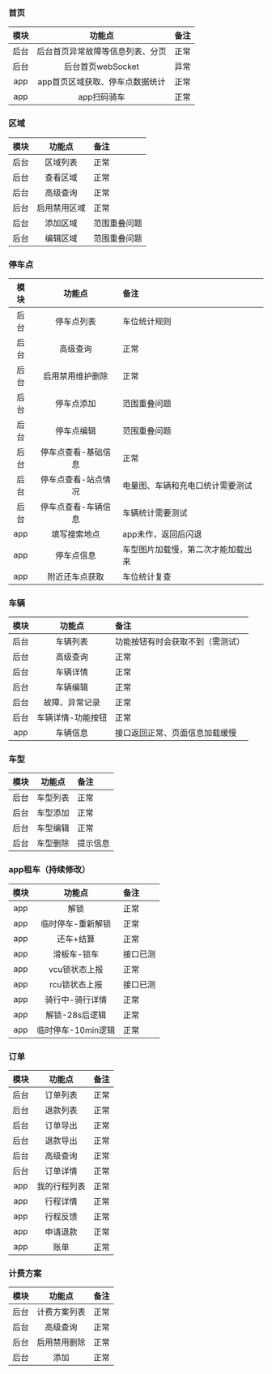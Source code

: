 
### 首页
模块| 功能点|备注
:---:|:---:|:---
后台 | 后台首页异常故障等信息列表、分页 | 正常
后台 | 后台首页webSocket | 异常
app | app首页区域获取、停车点数据统计 | 正常
app | app扫码骑车 | 正常



### 区域
模块| 功能点|备注
:---:|:---:|:---
后台 | 区域列表 | 正常
后台 | 查看区域 | 正常
后台 | 高级查询 | 正常
后台 | 启用禁用区域 | 正常
后台 | 添加区域 | 范围重叠问题 
后台 | 编辑区域 | 范围重叠问题


### 停车点
模块| 功能点|备注
:---:|:---:|:---
后台 | 停车点列表 | 车位统计规则
后台 | 高级查询 | 正常
后台 | 启用禁用维护删除 | 正常
后台 | 停车点添加 | 范围重叠问题
后台 | 停车点编辑 | 范围重叠问题
后台 | 停车点查看-基础信息 | 正常
后台 | 停车点查看-站点情况 | 电量图、车辆和充电口统计需要测试
后台 | 停车点查看-车辆信息 | 车辆统计需要测试
app | 填写搜索地点 | app未作，返回后闪退
app | 停车点信息 | 车型图片加载慢，第二次才能加载出来
app | 附近还车点获取 | 车位统计复查


### 车辆
模块| 功能点|备注
:---:|:---:|:---
后台 | 车辆列表 | 功能按钮有时会获取不到（需测试）
后台 | 高级查询 | 正常
后台 | 车辆详情 | 正常
后台 | 车辆编辑 | 正常
后台 | 故障、异常记录 | 正常
后台 | 车辆详情-功能按钮 | 正常
app | 车辆信息 | 接口返回正常、页面信息加载缓慢



### 车型
模块| 功能点|备注
:---:|:---:|:---
后台 | 车型列表 | 正常
后台 | 车型添加 | 正常
后台 | 车型编辑 | 正常
后台 | 车型删除 | 提示信息



### app租车（持续修改）
模块| 功能点|备注
:---:|:---:|:---
app | 解锁 | 正常
app | 临时停车-重新解锁 | 正常
app | 还车+结算 | 正常
app | 滑板车-锁车 | 接口已测
app | vcu锁状态上报 | 正常
app | rcu锁状态上报 | 接口已测
app | 骑行中-骑行详情 | 正常
app | 解锁-28s后逻辑 | 正常
app | 临时停车-10min逻辑 |正常 

### 订单
模块| 功能点|备注
:---:|:---:|:---
后台 | 订单列表 | 正常
后台 | 退款列表 | 正常
后台 | 订单导出 | 正常
后台 | 退款导出 | 正常
后台 | 高级查询 | 正常
后台 | 订单详情 | 正常
app | 我的行程列表 | 正常
app | 行程详情 | 正常
app | 行程反馈 | 正常
app | 申请退款 | 正常
app | 账单 | 正常


### 计费方案
模块| 功能点|备注
:---:|:---:|:---
后台 | 计费方案列表 | 正常
后台 | 高级查询 | 正常
后台 | 启用禁用删除 | 正常
后台 | 添加 | 正常


